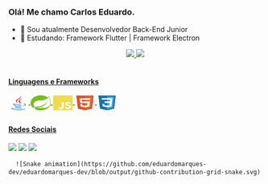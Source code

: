 ### Olá! Me chamo Carlos Eduardo.

- 🔭 Sou atualmente Desenvolvedor Back-End Junior
- 🌱 Estudando: Framework Flutter | Framework Electron

<!--Mais configurações em: https://github.com/anuraghazra/github-readme-stats -->
<div align="center">
  <a href="https://github.com/EduardoMarques-Dev">
  <img height="180em" src="https://github-readme-stats.vercel.app/api?username=eduardomarques-dev&show_icons=true&theme=dracula&include_all_commits=true&count_private=true"/>
  <img height="180em" src="https://github-readme-stats.vercel.app/api/top-langs/?username=eduardomarques-dev&layout=compact&langs_count=7&theme=dracula"/>
</div>

<!--Mais configurações em: https://github.com/devicons/devicon/tree/master/icons -->
 <div style="display: inline_block"><br>
  <h4> Linguagens e Frameworks </h4>
  <img align="center" alt="Cadu-Java" height="30" width="40" src="https://github.com/devicons/devicon/blob/master/icons/java/java-original.svg">
  <img align="center" alt="Cadu-Spring" height="30" width="40" src="https://github.com/devicons/devicon/blob/master/icons/spring/spring-original.svg">
  <img align="center" alt="Cadu-Js" height="30" width="40" src="https://raw.githubusercontent.com/devicons/devicon/master/icons/javascript/javascript-plain.svg">
  <img align="center" alt="Cadu-HTML" height="30" width="40" src="https://raw.githubusercontent.com/devicons/devicon/master/icons/html5/html5-original.svg">
  <img align="center" alt="Cadu-CSS" height="30" width="40" src="https://raw.githubusercontent.com/devicons/devicon/master/icons/css3/css3-original.svg">
  
   <!-- FOTO DE PERFIL
   <img align="right" alt="Cadu-pic" height="150" style="border-radius:50px;" 
  src="https://media.discordapp.net/attachments/639956127056134178/890373478988013628/Publicacoes_Instagram_1_1.png?width=676&height=676">
  -->
 </div>

##
  
  <!--Mais configurações em: https://dev.to/envoy_/150-badges-for-github-pnk -->
  <div>
   <h4> Redes Sociais </h4>
    <a href="https://instagram.com/rafaballerini" target="_blank"><img src="https://img.shields.io/badge/-Instagram-%23E4405F?style=for-the-badge&logo=instagram&logoColor=white" target="_blank"></a>
    <a href = "mailto:e.marquesdev@gmail.com"><img src="https://img.shields.io/badge/-Gmail-%23333?style=for-the-badge&logo=gmail&logoColor=white" target="_blank"></a>
    <a href="https://www.linkedin.com/in/carlosedmarques/" target="_blank"><img src="https://img.shields.io/badge/-LinkedIn-%230077B5?style=for-the-badge&logo=linkedin&logoColor=white" target="_blank"></a> 
    
      ![Snake animation](https://github.com/eduardomarques-dev/eduardomarques-dev/blob/output/github-contribution-grid-snake.svg)
    
  </div>
  
  
  
  
